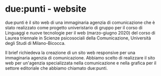 # due:punti - website

due:punti è il sito web di una immaginaria agenzia di comunicazione che è stato realizzato come progetto univeristario di gruppo per il corso di Linguaggi e nuove tecnologie per il web (marzo-giugno 2020) del corso di Laurea triennale in Scienze psicosociali della Comunicazione, Università degli Studi di Milano-Bicocca.

Il brief richiedeva la creazione di un sito web responsive per una immaginaria agenzia di comunicazione. Abbiamo scelto di realizzare il sito web per un'agenzia specializzata nella comunicazione e nella grafica per il settore editoriale che abbiamo chiamato due:punti.
